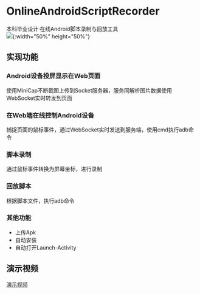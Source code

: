 # OnlineAndroidScriptRecorder
本科毕业设计·在线Android脚本录制与回放工具  
![](https://markdown-image-1252736437.cos.ap-guangzhou.myqcloud.com/IMG_1463.PNG){:width="50%" height="50%"}

## 实现功能
### Android设备投屏显示在Web页面
使用MiniCap不断截图上传到Socket服务器，服务同解析图片数据使用WebSocket实时转发到页面

### 在Web端在线控制Android设备
捕捉页面的鼠标事件，通过WebSocket实时发送到服务端，使用cmd执行adb命令

### 脚本录制
通过鼠标事件转换为屏幕坐标，进行录制

### 回放脚本
根据脚本文件，执行adb命令

### 其他功能
 - 上传Apk
 - 自动安装
 - 自动打开Launch-Activity


## 演示视频
[演示视频](https://www.bilibili.com/video/av20555963/)
